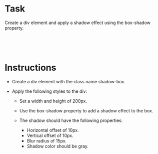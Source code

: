 # Task

Create a div element and apply a shadow effect using the box-shadow property.

&nbsp;

&nbsp;

# Instructions

- Create a div element with the class name shadow-box.

- Apply the following styles to the div:

  - Set a width and height of 200px.

  - Use the box-shadow property to add a shadow effect to the box.

  - The shadow should have the following properties:

    - Horizontal offset of 10px.
    - Vertical offset of 10px.
    - Blur radius of 15px.
    - Shadow color should be gray.
